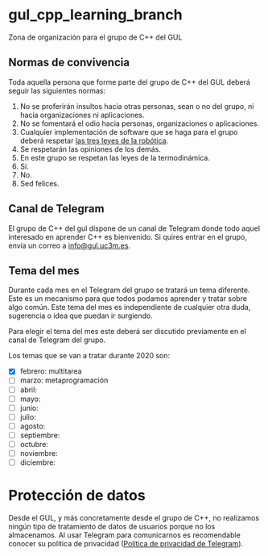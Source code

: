 # gul_cpp_learning_branch
Zona de organización para el grupo de C++ del GUL

## Normas de convivencia

Toda aquella persona que forme parte del grupo de C++ del GUL deberá seguir las siguientes normas:

1. No se proferirán insultos hacia otras personas, sean o no del grupo, ni hacia organizaciones ni aplicaciones.
2. No se fomentará el odio hacia personas, organizaciones o aplicaciones.
3. Cualquier implementación de software que se haga para el grupo deberá respetar [las tres leyes de la robótica](https://es.wikipedia.org/wiki/Tres_leyes_de_la_rob%C3%B3tica).
4. Se respetarán las opiniones de los demás.
5. En este grupo se respetan las leyes de la termodinámica.
6. Sí.
7. No.
8. Sed felices.

## Canal de Telegram

El grupo de C++ del gul dispone de un canal de Telegram donde todo aquel interesado en aprender C++ es bienvenido. Si quires entrar en el grupo, envía un correo a info@gul.uc3m.es.

## Tema del mes

Durante cada mes en el Telegram del grupo se tratará un tema diferente. Este es un mecanismo para que todos podamos aprender y tratar sobre algo común. Este tema del mes es independiente de cualquier otra duda, sugerencia o idea que puedan ir surgiendo.

Para elegir el tema del mes este deberá ser discutido previamente en el canal de Telegram del grupo.

Los temas que se van a tratar durante 2020 son:

- [x] febrero: multitarea
- [ ] marzo: metaprogramación
- [ ] abril:
- [ ] mayo:
- [ ] junio:
- [ ] julio:
- [ ] agosto:
- [ ] septiembre:
- [ ] octubre:
- [ ] noviembre:
- [ ] diciembre:

# Protección de datos

Desde el GUL, y más concretamente desde el grupo de C++, no realizamos ningún tipo de tratamiento de datos de usuarios porque no los almacenamos. Al usar Telegram para comunicarnos es recomendable conocer su política de privacidad ([Política de privacidad de Telegram](https://telegram.org/privacy)).
